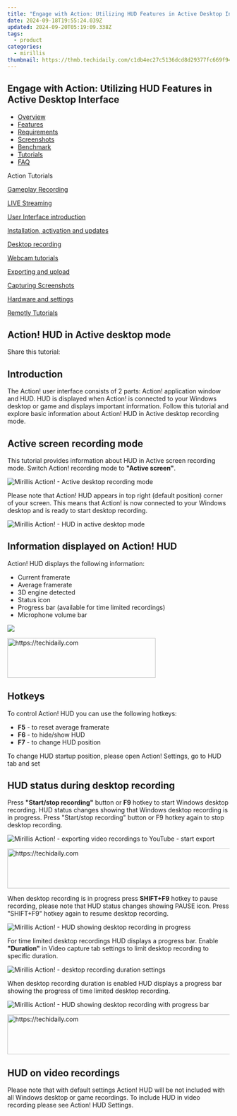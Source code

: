 ```yaml
---
title: "Engage with Action: Utilizing HUD Features in Active Desktop Interface"
date: 2024-09-18T19:55:24.039Z
updated: 2024-09-20T05:19:09.338Z
tags:
  - product
categories:
  - mirillis
thumbnail: https://thmb.techidaily.com/c1db4ec27c5136dcd8d29377fc669f9488ff5fcb91d758bff8fe15d9459484d0.jpg
---
```


## Engage with Action: Utilizing HUD Features in Active Desktop Interface

* [Overview](https://tools.techidaily.com/mirillis/products/)
* [Features](https://tools.techidaily.com/mirillis/products/)
* [Requirements](https://tools.techidaily.com/mirillis/products/)
* [Screenshots](https://tools.techidaily.com/mirillis/products/)
* [Benchmark](https://tools.techidaily.com/mirillis/products/)
* [Tutorials](https://tools.techidaily.com/mirillis/products/)
* [FAQ](https://tools.techidaily.com/mirillis/products/)

Action Tutorials

[Gameplay Recording](https://tools.techidaily.com/mirillis/products/) 

[LIVE Streaming](https://tools.techidaily.com/mirillis/products/) 

[User Interface introduction](https://tools.techidaily.com/mirillis/products/) 

[Installation, activation and updates](https://tools.techidaily.com/mirillis/products/) 

[Desktop recording](https://tools.techidaily.com/mirillis/products/) 

[Webcam tutorials](https://tools.techidaily.com/mirillis/products/) 

[Exporting and upload](https://tools.techidaily.com/mirillis/products/) 

[Capturing Screenshots](https://tools.techidaily.com/mirillis/products/) 

[Hardware and settings](https://tools.techidaily.com/mirillis/products/) 

[Remotly Tutorials](https://remotly.com/tutorials/getting-started-with-remotly-for-windows-pc) 

## Action! HUD in Active desktop mode

  
 Share this tutorial:

##  Introduction 

 The Action! user interface consists of 2 parts: Action! application window and HUD. HUD is displayed when Action! is connected to your Windows desktop or game and displays important information. Follow this tutorial and explore basic information about Action! HUD in Active desktop recording mode.

##  Active screen recording mode

 This tutorial provides information about HUD in Active screen recording mode. Switch Action! recording mode to **"Active screen"**.

![Mirillis Action! - Active desktop recording mode](https://mirillis.com/res/old/gfx/tutorials/basics/mirillis_action_active_desktop_recording_mode.jpg) 

 Please note that Action! HUD appears in top right (default position) corner of your screen. This means that Action! is now connected to your Windows desktop and is ready to start desktop recording. 

![Mirillis Action! - HUD in active desktop mode](https://mirillis.com/res/old/gfx/tutorials/basics/mirillis_action_HUD_normal_status.jpg) 

##  Information displayed on Action! HUD

 Action! HUD displays the following information:

* Current framerate
* Average framerate
* 3D engine detected
* Status icon
* Progress bar (available for time limited recordings)
* Microphone volume bar
  
![](https://mirillis.com/res/old/gfx/tutorials/basics/mirillis_action_HUD_description.jpg) 

<!-- affiliate ads begin -->
<a href="https://aligracehair.sjv.io/c/5597632/2135358/19272" target="_top" id="2135358">
  <img src="//a.impactradius-go.com/display-ad/19272-2135358" border="0" alt="https://techidaily.com" width="336" height="90"/>
</a>
<img height="0" width="0" src="https://aligracehair.sjv.io/i/5597632/2135358/19272" style="position:absolute;visibility:hidden;" border="0" />
<!-- affiliate ads end -->

##  Hotkeys

To control Action! HUD you can use the following hotkeys:

* **F5** \- to reset average framerate
* **F6** \- to hide/show HUD
* **F7** \- to change HUD position

To change HUD startup position, please open Action! Settings, go to HUD tab and set 

##  HUD status during desktop recording

 Press **"Start/stop recording"** button or **F9** hotkey to start Windows desktop recording. HUD status changes showing that Windows desktop recording is in progress. Press "Start/stop recording" button or F9 hotkey again to stop desktop recording.

![Mirillis Action! - exporting video recordings to YouTube - start export](https://mirillis.com/res/old/gfx/tutorials/basics/mirillis_action_HUD_video_recording_status.jpg) 

<!-- affiliate ads begin -->
<a href="https://ephamedtechinc.pxf.io/c/5597632/2123512/26400" target="_top" id="2123512">
  <img src="//a.impactradius-go.com/display-ad/26400-2123512" border="0" alt="https://techidaily.com" width="728" height="90"/>
</a>
<img height="0" width="0" src="https://ephamedtechinc.pxf.io/i/5597632/2123512/26400" style="position:absolute;visibility:hidden;" border="0" />
<!-- affiliate ads end -->

 When desktop recording is in progress press **SHIFT+F9** hotkey to pause recording, please note that HUD status changes showing PAUSE icon. Press "SHIFT+F9" hotkey again to resume desktop recording.

![Mirillis Action! - HUD showing desktop recording in progress](https://mirillis.com/res/old/gfx/tutorials/basics/mirillis_action_HUD_video_recording_paused.jpg) 

 For time limited desktop recordings HUD displays a progress bar. Enable **"Duration"** in Video capture tab settings to limit desktop recording to specific duration. 

![Mirillis Action! - desktop recording duration settings](https://mirillis.com/res/old/gfx/tutorials/basics/mirillis_action_HUD_video_recording_duration.jpg) 

 When desktop recording duration is enabled HUD displays a progress bar showing the progress of time limited desktop recording.

![Mirillis Action! - HUD showing desktop recording with progress bar](https://mirillis.com/res/old/gfx/tutorials/basics/mirillis_action_HUD_video_recording_status_with_progress.jpg) 

<!-- affiliate ads begin -->
<a href="https://unicoeye.pxf.io/c/5597632/2134246/18498" target="_top" id="2134246">
  <img src="//a.impactradius-go.com/display-ad/18498-2134246" border="0" alt="https://techidaily.com" width="728" height="90"/>
</a>
<img height="0" width="0" src="https://unicoeye.pxf.io/i/5597632/2134246/18498" style="position:absolute;visibility:hidden;" border="0" />
<!-- affiliate ads end -->

##  HUD on video recordings

 Please note that with default settings Action! HUD will be not included with all Windows desktop or game recordings. To include HUD in video recording please see Action! HUD Settings.

<ins class="adsbygoogle"
     style="display:block"
     data-ad-format="autorelaxed"
     data-ad-client="ca-pub-7571918770474297"
     data-ad-slot="1223367746"></ins>

<ins class="adsbygoogle"
     style="display:block"
     data-ad-client="ca-pub-7571918770474297"
     data-ad-slot="8358498916"
     data-ad-format="auto"
     data-full-width-responsive="true"></ins>
